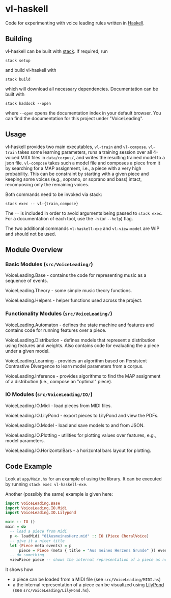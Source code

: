 # vl-haskell

Code for experimenting with voice leading rules written in [Haskell](https://www.haskell.org/).

## Building

vl-haskell can be built with [stack](https://docs.haskellstack.org/en/stable/README/).
If required, run

    stack setup

and build vl-haskell with

    stack build

which will download all necessary dependencies.
Documentation can be built with

    stack haddock --open

where `--open` opens the documentation index in your default browser.
You can find the documentation for this project under "VoiceLeading".

## Usage

vl-haskell provides two main executables, `vl-train` and `vl-compose`.
`vl-train` takes some learning parameters, runs a training session over
all 4-voiced MIDI files in `data/corpus/`, and writes the resulting trained model
to a json file.
`vl-compose` takes such a model file and composes a piece from it by
searching for a MAP assignment, i.e., a piece with a very high probability.
This can be constraint by starting with a given piece and keeping some voices
(e.g., soprano, or soprano and bass) intact, recomposing only the remaining voices.

Both commands need to be invoked via stack:

    stack exec -- vl-{train,compose}

The `--` is included in order to avoid arguments being passed to `stack exec`.
For a documentation of each tool, use the `-h` (or `--help`) flag.

The two additional commands `vl-haskell-exe` and `vl-view-model`
are WIP and should not be used.

## Module Overview

### Basic Modules (`src/VoiceLeading/`)

VoiceLeading.Base - contains the code for representing music as
a sequence of events.

VoiceLeading.Theory - some simple music theory functions.

VoiceLeading.Helpers - helper functions used across the project.

### Functionality Modules (`src/VoiceLeading/`)

VoiceLeading.Automaton - defines the state machine and features
and contains code for running features over a piece.

VoiceLeading.Distribution - defines models that represent a
distribution using features and weights.
Also contains code for evaluating the a piece under a given model.

VoiceLeading.Learning - provides an algorithm based on
Persistent Contrastive Divergence to learn model parameters from a corpus.

VoiceLeading.Inference - provides algorithms to find the
MAP assignment of a distribution (i.e., compose an "optimal" piece).

### IO Modules (`src/VoiceLeading/IO/`)

VoiceLeading.IO.Midi - load pieces from MIDI files.

VoiceLeading.IO.LilyPond - export pieces to LilyPond and view the PDFs.

VoiceLeading.IO.Model - load and save models to and from JSON.

VoiceLeading.IO.Plotting - utilities for plotting values over features,
e.g., model parameters.

VoiceLeading.IO.HorizontalBars - a horizontal bars layout for plotting.

## Code Example

Look at `app/Main.hs` for an example of using the library.
It can be executed by running `stack exec vl-haskell-exe`.

Another (possibly the same) example is given here:
```haskell
import VoiceLeading.Base
import VoiceLeading.IO.Midi
import VoiceLeading.IO.Lilypond

main :: IO ()
main = do
  -- load a piece from Midi
  p <- loadMidi "01AusmeinesHerz.mid" :: IO (Piece ChoralVoice)
  -- give it a nicer title
  let (Piece meta events) = p
      piece = Piece (meta { title = "Aus meines Herzens Grunde" }) events
  -- do something
  viewPiece piece -- shows the internal representation of a piece as notes
```
It shows how
* a piece can be loaded from a MIDI file (see `src/VoiceLeading/MIDI.hs`)
* a the internal representation of a piece can be visualized using
  [LilyPond](http://lilypond.org/) (see `src/VoiceLeading/LilyPond.hs`).
